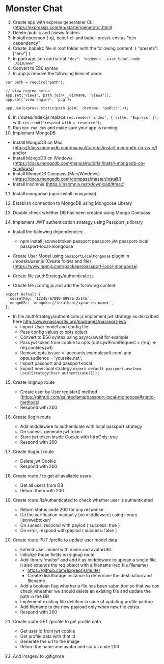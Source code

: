 # Monster Chat

1. Create app with express generatoer CLI (https://expressjs.com/en/starter/generator.html)
2. Delete /public and /views folders
3. Install nodemon (-g), babel-cli and babel-preset-env as "dev dependency"
4. Create .babelrc file in root folder with the following content:
   {
   "presets": ["env"]
   }
5. In package.json add script `"dev": "nodemon --exec babel-node ./bin/www"`
6. Convert to ES6 syntax
7. In app.js remove the follwoing lines of code:

```
var path = require('path');

// view engine setup
app.set('views', path.join(__dirname, 'views'));
app.set('view engine', 'pug');

app.use(express.static(path.join(__dirname, 'public')));

```

8. In /routes/index.js replace `res.render('index', { title: 'Express' });` with `res.send('respond with a resource');`
9. Run `npm run dev` and make sure your app is running
10. Implement MongoDB

- Install MongoDB on Mac (https://docs.mongodb.com/manual/tutorial/install-mongodb-on-os-x/) and/or
- Install MongoDB on Windows (https://docs.mongodb.com/manual/tutorial/install-mongodb-on-windows/)
- Install MongoDB Compass (Mac/Windows) (https://docs.mongodb.com/compass/master/install/)
- Install Insomnia (https://insomnia.rest/download/#mac)

11. Install mongoose (npm install mongoose)
12. Establish connection to MongoDB using Mongoose Library
13. Double check whether DB has been created using Mongo Compass

14. Implement JWT authentication strategy using Passport.js library

- Install the following dependencies:

  - npm install jsonwebtoken passport passport-jwt passport-local passport-local-mongoose

- Create User Model using `passportLocalMongoose` plugin in /models/user.js (Create folder and file) (https://www.npmjs.com/package/passport-local-mongoose)

- Create file /authStrategy/authenticate.js

- Create file /config.js and add the following content

```
export default {
  secretKey: '12345-67890-09876-25146',
  mongoURL: 'mongodb://localhost/<your db name>',
};

```

- In file /authStrategy/authenticate.js implement jwt strategy as described here http://www.passportjs.org/packages/passport-jwt/.
  - Import User model and config file
  - Pass config values to opts object
  - Convert to ES6 syntax using async/await for example
  - Pass jwt token from cookie to opts (opts.jwtFromRequest = (req) => req.cookies.jwt)
  - Remove opts.issuer = 'accounts.examplesoft.com' and opts.audience = 'yoursite.net';
  - Import passport and passport-local
  - Export new local strategy `export default passport.use(new LocalStrategy(User.authenticate()));`

15. Create /signup route

    - Create user by User.register() method (https://github.com/saintedlama/passport-local-mongoose#static-methods)
    - Respond with 200

16. Create /login route

    - Add middleware to authenticate with local passport strategy
    - On sucess, generate jwt token
    - Store jwt token inside Cookie with httpOnly: true
    - Respond with 200

17. Create /logout route

    - Delete jwt Cookie
    - Respond with 200

18. Create route / to get all available users

    - Get all users from DB
    - Return them with 200

19. Create route /isAuthenticated to check whether user is authenticated

    - Return status code 200 for any response
    - Do the verification manually (no middleware) using library 'jsonwebtoken'
    - On sucess, respond with paylod { success: true }
    - On error, respond with paylod { success: false }

20. Create route PUT /profle to update user model data

    - Extend User model with name and avatarURL
    - Initialize those fields on signup route
    - Add library 'multer' and add it as middleware to upload a single file. It also extends the req object with a filename (req.file.filename)
      - https://github.com/expressjs/multer
      - Create diskStorage instance to determine the destination and filename
    - Add a boolean flag whether a file has been submitted so that we can check wheather we should delete an existing file and update the path in the DB
    - Implement existing file deletion in case of updating profile picture
    - Add filename to the new payload only when new file exists.
    - Respond with 200

21. Create route GET /profile to get profile data

    - Get user id from jwt cookie
    - Get profile data with that id
    - Generate the url to the image
    - Return the name and avatar and status code 200

22. Add images/ to .gitignore
